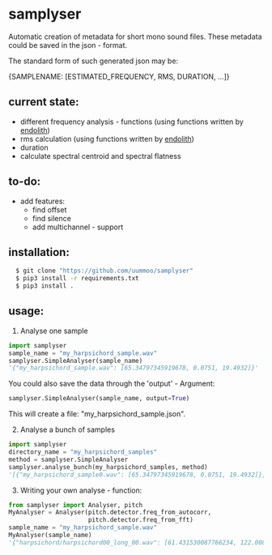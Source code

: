 # samplyser

Automatic creation of metadata for short mono sound files. These metadata could be
saved in the json - format.

The standard form of such generated json may be:

{SAMPLENAME: [ESTIMATED_FREQUENCY, RMS, DURATION, ...]}

current state:
-------------
* different frequency analysis - functions (using functions written by [endolith](https://gist.github.com/endolith/255291))
* rms calculation (using functions written by [endolith](https://gist.github.com/endolith/2c786bf5b53b99ca3879#file-wave_analyzer-py))
* duration
* calculate spectral centroid and spectral flatness

to-do:
-------------
* add features:
  * find offset
  * find silence
  * add multichannel - support


installation:
-------------
```sh
  $ git clone "https://github.com/uummoo/samplyser"
  $ pip3 install -r requirements.txt
  $ pip3 install .
```

usage:
-------------

1. Analyse one sample
```python
import samplyser
sample_name = "my_harpsichord_sample.wav"
samplyser.SimpleAnalyser(sample_name)
'{"my_harpsichord_sample.wav": [65.34797345919678, 0.0751, 19.4932]}'
```

You could also save the data through the 'output' - Argument:
```python
samplyser.SimpleAnalyser(sample_name, output=True)
```
This will create a file: "my_harpsichord_sample.json".

2. Analyse a bunch of samples
```python
import samplyser
directory_name = "my_harpsichord_samples"
method = samplyser.SimpleAnalyser
samplyser.analyse_bunch(my_harpsichord_samples, method)
'[{"my_harpsichord_sample0.wav": [65.34797345919678, 0.0751, 19.4932]}, {"my_harpsichord_sample1.wav": [69.34797345919678, 0.04312, 14.4932]}]'
```

3. Writing your own analyse - function:
```python
from samplyser import Analyser, pitch
MyAnalyser = Analyser(pitch.detector.freq_from_autocorr,
                      pitch.detector.freq_from_fft)
sample_name = "my_harpsichord_sample.wav"
MyAnalyser(sample_name)
'{"harpsichord/harpsichord00_long_00.wav": [61.431530087766234, 122.00804667935573]}'
```
